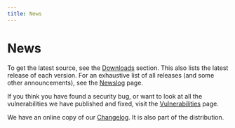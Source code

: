 ```yaml
---
title: News
---
```

# News

To get the latest source, see the [Downloads](/source) section. This also
lists the latest release of each version. For an exhaustive list of all
releases (and some other announcements), see the [Newslog](newslog.html)
page.

If you think you have found a security bug, or want to look at all the
vulnerabilities we have published and fixed, visit the
[Vulnerabilities](vulnerabilities.html) page.

We have an online copy of our [Changelog](changelog.html). It is also
part of the distribution.
